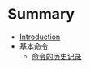 # Summary

* [Introduction](README.md)
* [基本命令](general_commands/ji_ben_ming_ling.md)
   * [命令的历史记录](general_commands/ming_ling_de_li_shi_ji_lu.md)

